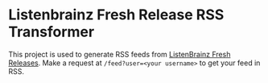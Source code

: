 # Listenbrainz Fresh Release RSS Transformer

This project is used to generate RSS feeds from [ListenBrainz Fresh Releases](https://listenbrainz.org/explore/fresh-releases/).
Make a request at `/feed?user=<your username>` to get your feed in RSS.
